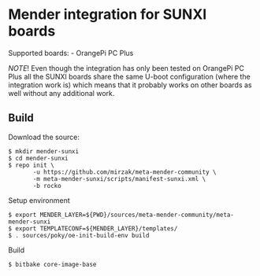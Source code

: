 # Mender integration for SUNXI boards

Supported boards:
    - OrangePi PC Plus

*NOTE*! Even though the integration has only been tested on OrangePi PC Plus
all the SUNXI boards share the same U-boot configuration
(where the integration work is) which means that it probably works on other
boards as well without any additional work.

## Build

Download the source:

    $ mkdir mender-sunxi
    $ cd mender-sunxi
    $ repo init \
           -u https://github.com/mirzak/meta-mender-community \
           -m meta-mender-sunxi/scripts/manifest-sunxi.xml \
           -b rocko

Setup environment

    $ export MENDER_LAYER=${PWD}/sources/meta-mender-community/meta-mender-sunxi
    $ export TEMPLATECONF=${MENDER_LAYER}/templates/
    $ . sources/poky/oe-init-build-env build

Build

    $ bitbake core-image-base
